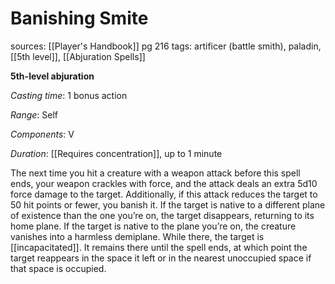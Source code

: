 # Banishing Smite
sources: [[Player's Handbook]] pg 216
tags: artificer (battle smith), paladin, [[5th level]], [[Abjuration Spells]]

**5th-level abjuration**

*Casting time*: 1 bonus action

*Range*: Self

*Components*: V

*Duration*: [[Requires concentration]], up to 1 minute

The next time you hit a creature with a weapon attack before this spell ends, your weapon crackles with force, and the attack deals an extra 5d10 force damage to the target. Additionally, if this attack reduces the target to 50 hit points or fewer, you banish it. If the target is native to a different plane of existence than the one you’re on, the target disappears, returning to its home plane. If the target is native to the plane you’re on, the creature vanishes into a harmless demiplane. While there, the target is [[incapacitated]]. It remains there until the spell ends, at which point the target reappears in the space it left or in the nearest unoccupied space if that space is occupied.
